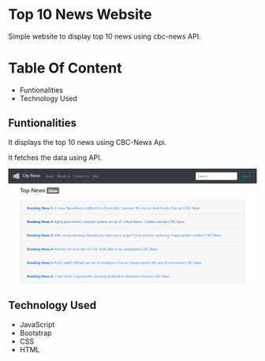 # Top 10 News Website
Simple website to display top 10 news using cbc-news API.

# Table Of Content

- Funtionalities
- Technology Used

## Funtionalities
It displays the top 10 news using CBC-News Api.

It fetches the data using API.

![srceen shot](https://raw.githubusercontent.com/amitverma07/Top-10_News_Website/master/readm.PNG)

## Technology Used
- JavaScript
- Bootstrap
- CSS
- HTML
